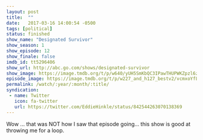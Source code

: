```yaml
---
layout: post
title:  ""
date:   2017-03-16 14:00:54 -0500
tags: [political]
status: finished
show_name: "Designated Survivor"
show_season: 1
show_episode: 12
show_finale: false
imdb_id: tt5296406
show_url: http://abc.go.com/shows/designated-survivor
show_image: https://image.tmdb.org/t/p/w640/yUH5SmKbQC3IPawTHUPWKZpzl6z.jpg
episode_image: https://image.tmdb.org/t/p/w227_and_h127_bestv2/vcmxoYfLs8MGW1rQQP5c3X0dyXo.jpg
permalink: /watch/:year/:month/:title/
syndication:
 - name: Twitter
   icon: fa-twitter
   url: https://twitter.com/EddieHinkle/status/842544263070138369
---
```

Wow ... that was NOT how I saw that episode going... this show is good at throwing me for a loop.